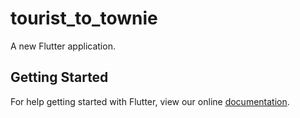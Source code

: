 # tourist_to_townie

A new Flutter application.

## Getting Started

For help getting started with Flutter, view our online
[documentation](https://flutter.io/).
